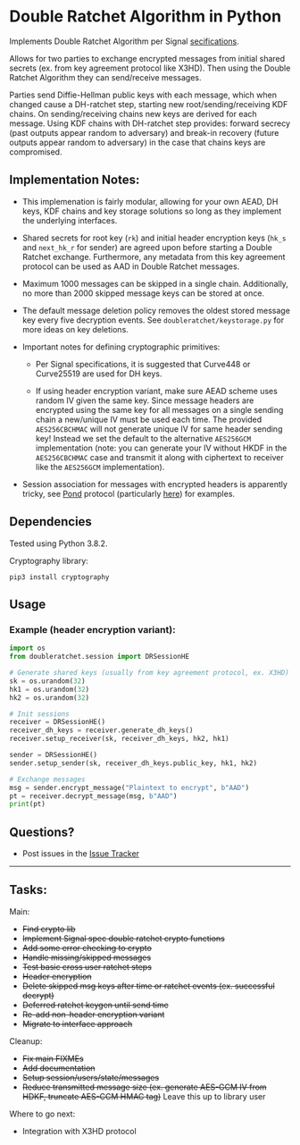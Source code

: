 # Double Ratchet Algorithm in Python

Implements Double Ratchet Algorithm per Signal [secifications](https://signal.org/docs/specifications/doubleratchet/).

Allows for two parties to exchange encrypted messages from initial shared secrets (ex. from key agreement protocol like X3HD). Then using the Double Ratchet Algorithm they can send/receive messages. 

Parties send Diffie-Hellman public keys with each message, which when changed cause a DH-ratchet step, starting new root/sending/receiving KDF chains. On sending/receiving chains new keys are derived for each message. Using KDF chains with DH-ratchet step provides: forward secrecy (past outputs appear random to adversary) and break-in recovery (future outputs appear random to adversary) in the case that chains keys are compromised.

## Implementation Notes:

- This implemenation is fairly modular, allowing for your own AEAD, DH keys, KDF chains and key storage solutions so long as they implement the underlying interfaces. 

- Shared secrets for root key (`rk`) and initial header encryption keys (`hk_s` and `next_hk_r` for sender) are agreed upon before starting a Double Ratchet exchange. Furthermore, any metadata from this key agreement protocol can be used as AAD in Double Ratchet messages. 

- Maximum 1000 messages can be skipped in a single chain. Additionally, no more than 2000 skipped message keys can be stored at once.

- The default message deletion policy removes the oldest stored message key every five decryption events. See `doubleratchet/keystorage.py` for more ideas on key deletions.

- Important notes for defining cryptographic primitives:
  - Per Signal specifications, it is suggested that Curve448 or Curve25519 are used for DH keys.
  
  - If using header encryption variant, make sure AEAD scheme uses random IV given the same key. Since message headers are encrypted using the same key for all messages on a single sending chain a new/unique IV must be used each time. The provided `AES256CBCHMAC` will not generate unique IV for same header sending key! Instead we set the default to the alternative `AES256GCM` implementation (note: you can generate your IV without HKDF in the `AES256CBCHMAC` case and transmit it along with ciphertext to receiver like the `AES256GCM` implementation).

- Session association for messages with encrypted headers is apparently tricky, see [Pond](https://github.com/agl/pond) protocol (particularly [here](https://github.com/agl/pond/blob/675020c2d997636c8cd4c24c83e7bcd872dcd3aa/client/network.go)) for examples.

## Dependencies

Tested using Python 3.8.2. 

Cryptography library:  

```
pip3 install cryptography
```

## Usage

### Example (header encryption variant):

```python
import os
from doubleratchet.session import DRSessionHE

# Generate shared keys (usually from key agreement protocol, ex. X3HD)
sk = os.urandom(32)
hk1 = os.urandom(32)
hk2 = os.urandom(32)

# Init sessions
receiver = DRSessionHE()
receiver_dh_keys = receiver.generate_dh_keys()
receiver.setup_receiver(sk, receiver_dh_keys, hk2, hk1)

sender = DRSessionHE()
sender.setup_sender(sk, receiver_dh_keys.public_key, hk1, hk2)

# Exchange messages
msg = sender.encrypt_message("Plaintext to encrypt", b"AAD")
pt = receiver.decrypt_message(msg, b"AAD")
print(pt)
```

## Questions?

- Post issues in the [Issue Tracker](https://github.com/nefrob/double-ratchet-alg/issues)

* * *

## Tasks:

 Main:

- ~~Find crypto lib~~
- ~~Implement Signal spec double ratchet crypto functions~~
- ~~Add some error checking to crypto~~
- ~~Handle missing/skipped messages~~
- ~~Test basic cross user ratchet steps~~
- ~~Header encryption~~
- ~~Delete skipped msg keys after time or ratchet events (ex. successful decrypt)~~
- ~~Deferred ratchet keygen until send time~~
- ~~Re-add non-header encryption variant~~
- ~~Migrate to interface approach~~

Cleanup:

- ~~Fix main FIXMEs~~
- ~~Add documentation~~
- ~~Setup session/users/state/messages~~
- ~~Reduce transmitted message size (ex. generate AES-GCM IV from HDKF, truncate AES-CCM HMAC tag)~~ Leave this up to library user

Where to go next:

- Integration with X3HD protocol
<!-- - Maybe checkout [Lime](https://gitlab.linphone.org/BC/public/lime/blob/master/lime.pdf) and [OMEMO](https://xmpp.org/extensions/xep-0384.html) for potential updates -->